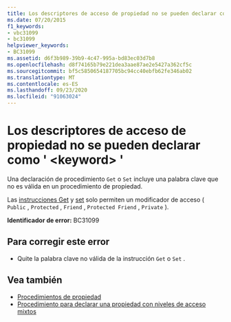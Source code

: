 ```yaml
---
title: Los descriptores de acceso de propiedad no se pueden declarar como ' <keyword> '
ms.date: 07/20/2015
f1_keywords:
- vbc31099
- bc31099
helpviewer_keywords:
- BC31099
ms.assetid: d6f3b989-39b9-4c47-995a-bd83ec03d7b8
ms.openlocfilehash: d8f74165b79e221dea3aae87ae2e5427a362cf5c
ms.sourcegitcommit: bf5c5850654187705bc94cc40ebfb62fe346ab02
ms.translationtype: MT
ms.contentlocale: es-ES
ms.lasthandoff: 09/23/2020
ms.locfileid: "91063024"
---
```

# <a name="property-accessors-cannot-be-declared-keyword"></a>Los descriptores de acceso de propiedad no se pueden declarar como ' \<keyword> '

Una declaración de procedimiento `Get` o `Set` incluye una palabra clave que no es válida en un procedimiento de propiedad.  
  
 Las [instrucciones Get](../language-reference/statements/get-statement.md) y [set](../language-reference/statements/set-statement.md) solo permiten un modificador de acceso ( `Public` , `Protected` , `Friend` , `Protected Friend` , `Private` ).  
  
 **Identificador de error:** BC31099  
  
## <a name="to-correct-this-error"></a>Para corregir este error  
  
- Quite la palabra clave no válida de la instrucción `Get` o `Set` .  
  
## <a name="see-also"></a>Vea también

- [Procedimientos de propiedad](../programming-guide/language-features/procedures/property-procedures.md)
- [Procedimiento para declarar una propiedad con niveles de acceso mixtos](../programming-guide/language-features/procedures/how-to-declare-a-property-with-mixed-access-levels.md)
